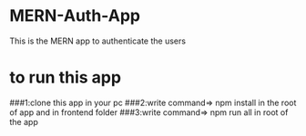 # MERN-Auth-App
This is the MERN app to authenticate the users 
# to run this app 
###1:clone this app in your pc 
###2:write command=> npm install in the root of app and in frontend folder
###3:write command=> npm run all in root of the app
